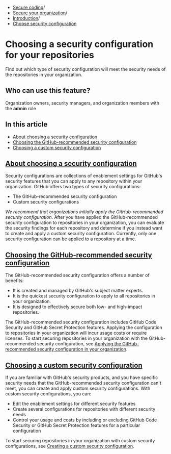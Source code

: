   * [Secure coding](https://docs.github.com/en/code-security "Secure coding")/
  * [Secure your organization](https://docs.github.com/en/code-security/securing-your-organization "Secure your organization")/
  * [Introduction](https://docs.github.com/en/code-security/securing-your-organization/introduction-to-securing-your-organization-at-scale "Introduction")/
  * [Choose security configuration](https://docs.github.com/en/code-security/securing-your-organization/introduction-to-securing-your-organization-at-scale/choosing-a-security-configuration-for-your-repositories "Choose security configuration")


# Choosing a security configuration for your repositories
Find out which type of security configuration will meet the security needs of the repositories in your organization.
## Who can use this feature?
Organization owners, security managers, and organization members with the **admin** role
## In this article
  * [About choosing a security configuration](https://docs.github.com/en/code-security/securing-your-organization/introduction-to-securing-your-organization-at-scale/choosing-a-security-configuration-for-your-repositories#about-choosing-a-security-configuration)
  * [Choosing the GitHub-recommended security configuration](https://docs.github.com/en/code-security/securing-your-organization/introduction-to-securing-your-organization-at-scale/choosing-a-security-configuration-for-your-repositories#choosing-the-github-recommended-security-configuration)
  * [Choosing a custom security configuration](https://docs.github.com/en/code-security/securing-your-organization/introduction-to-securing-your-organization-at-scale/choosing-a-security-configuration-for-your-repositories#choosing-a-custom-security-configuration)


## [About choosing a security configuration](https://docs.github.com/en/code-security/securing-your-organization/introduction-to-securing-your-organization-at-scale/choosing-a-security-configuration-for-your-repositories#about-choosing-a-security-configuration)
Security configurations are collections of enablement settings for GitHub's security features that you can apply to any repository within your organization. GitHub offers two types of security configurations:
  * The GitHub-recommended security configuration
  * Custom security configurations


_We recommend that organizations initially apply the GitHub-recommended security configuration_. After you have applied the GitHub-recommended security configuration to repositories in your organization, you can evaluate the security findings for each repository and determine if you instead want to create and apply a custom security configuration.
Currently, only one security configuration can be applied to a repository at a time.
## [Choosing the GitHub-recommended security configuration](https://docs.github.com/en/code-security/securing-your-organization/introduction-to-securing-your-organization-at-scale/choosing-a-security-configuration-for-your-repositories#choosing-the-github-recommended-security-configuration)
The GitHub-recommended security configuration offers a number of benefits:
  * It is created and managed by GitHub's subject matter experts.
  * It is the quickest security configuration to apply to all repositories in your organization.
  * It is designed to effectively secure both low- and high-impact repositories.


The GitHub-recommended security configuration includes GitHub Code Security and GitHub Secret Protection features. Applying the configuration to repositories in your organization will incur usage costs or require licenses.
To start securing repositories in your organization with the GitHub-recommended security configuration, see [Applying the GitHub-recommended security configuration in your organization](https://docs.github.com/en/code-security/securing-your-organization/enabling-security-features-in-your-organization/applying-the-github-recommended-security-configuration-in-your-organization).
## [Choosing a custom security configuration](https://docs.github.com/en/code-security/securing-your-organization/introduction-to-securing-your-organization-at-scale/choosing-a-security-configuration-for-your-repositories#choosing-a-custom-security-configuration)
If you are familiar with GitHub's security products, and you have specific security needs that the GitHub-recommended security configuration can't meet, you can create and apply custom security configurations. With custom security configurations, you can:
  * Edit the enablement settings for different security features
  * Create several configurations for repositories with different security needs
  * Control your usage and costs by including or excluding GitHub Code Security or GitHub Secret Protection features for a particular configuration


To start securing repositories in your organization with custom security configurations, see [Creating a custom security configuration](https://docs.github.com/en/code-security/securing-your-organization/enabling-security-features-in-your-organization/creating-a-custom-security-configuration).
